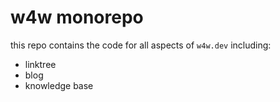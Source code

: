 # w4w monorepo

this repo contains the code for all aspects of `w4w.dev` including:
- linktree
- blog
- knowledge base